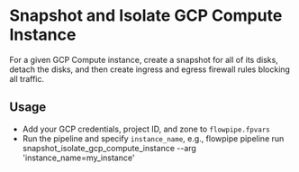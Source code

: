 # Snapshot and Isolate GCP Compute Instance

For a given GCP Compute instance, create a snapshot for all of its disks, detach the disks, and then create ingress and egress firewall rules blocking all traffic.

## Usage

- Add your GCP credentials, project ID, and zone to `flowpipe.fpvars`
- Run the pipeline and specify `instance_name`, e.g., flowpipe pipeline run snapshot_isolate_gcp_compute_instance --arg 'instance_name=my_instance'
